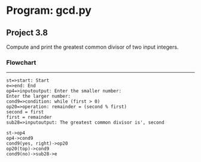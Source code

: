 # Program: gcd.py

## Project 3.8

Compute and print the greatest common divisor of two input
integers.

### Flowchart

---

```flow
st=>start: Start
e=>end: End
op4=>inputoutput: Enter the smaller number: 
Enter the larger number:
cond9=>condition: while (first > 0)
op20=>operation: remainder = (second % first)
second = first
first = remainder
sub28=>inputoutput: The greatest common divisor is', second

st->op4
op4->cond9
cond9(yes, right)->op20
op20(top)->cond9
cond9(no)->sub28->e
```

